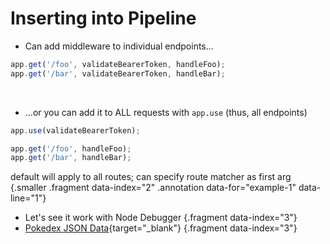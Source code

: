 # Inserting into Pipeline

* Can add middleware to individual endpoints...

```js
app.get('/foo', validateBearerToken, handleFoo);
app.get('/bar', validateBearerToken, handleBar);
```

&nbsp;

<div class="fragment" data-index="1">

* ...or you can add it to ALL requests with `app.use` (thus, all endpoints)

<div class="row">
<div class="cell-4">

```js {#example-1 data-span="1:1:7 .highlight"}
app.use(validateBearerToken);

app.get('/foo', handleFoo);
app.get('/bar', handleBar);
```

</div>
<div class="cell-2">

default will apply to all routes; can specify route matcher as first arg {.smaller .fragment data-index="2" .annotation data-for="example-1" data-line="1"}

</div>
</div>
</div>

* Let's see it work with Node Debugger {.fragment data-index="3"}
* [Pokedex JSON Data](https://raw.githubusercontent.com/Biuni/PokemonGO-Pokedex/master/pokedex.json){target="_blank"} {.fragment data-index="3"}
